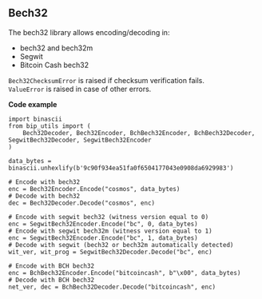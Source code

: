 ## Bech32

The bech32 library allows encoding/decoding in:
- bech32 and bech32m
- Segwit
- Bitcoin Cash bech32

`Bech32ChecksumError` is raised if checksum verification fails.\
`ValueError` is raised in case of other errors.

**Code example**

    import binascii
    from bip_utils import (
        Bech32Decoder, Bech32Encoder, BchBech32Encoder, BchBech32Decoder, SegwitBech32Decoder, SegwitBech32Encoder
    )

    data_bytes = binascii.unhexlify(b'9c90f934ea51fa0f6504177043e0908da6929983')

    # Encode with bech32
    enc = Bech32Encoder.Encode("cosmos", data_bytes)
    # Decode with bech32
    dec = Bech32Decoder.Decode("cosmos", enc)

    # Encode with segwit bech32 (witness version equal to 0)
    enc = SegwitBech32Encoder.Encode("bc", 0, data_bytes)
    # Encode with segwit bech32m (witness version equal to 1)
    enc = SegwitBech32Encoder.Encode("bc", 1, data_bytes)
    # Decode with segwit (bech32 or bech32m automatically detected)
    wit_ver, wit_prog = SegwitBech32Decoder.Decode("bc", enc)

    # Encode with BCH bech32
    enc = BchBech32Encoder.Encode("bitcoincash", b"\x00", data_bytes)
    # Decode with BCH bech32
    net_ver, dec = BchBech32Decoder.Decode("bitcoincash", enc)
